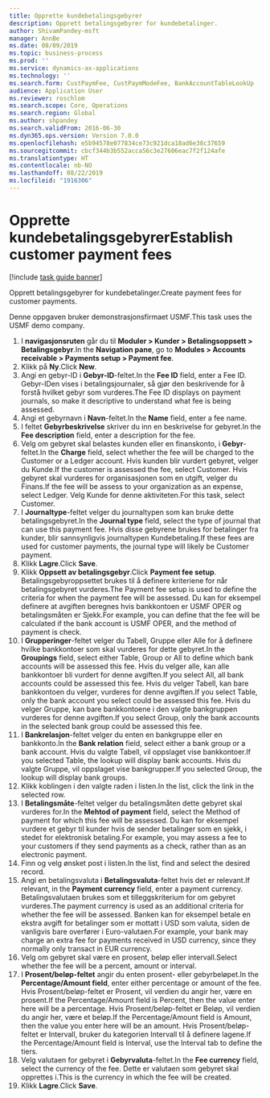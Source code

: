 ```yaml
---
title: Opprette kundebetalingsgebyrer
description: Opprett betalingsgebyrer for kundebetalinger.
author: ShivamPandey-msft
manager: AnnBe
ms.date: 08/09/2019
ms.topic: business-process
ms.prod: ''
ms.service: dynamics-ax-applications
ms.technology: ''
ms.search.form: CustPaymFee, CustPaymModeFee, BankAccountTableLookUp
audience: Application User
ms.reviewer: roschlom
ms.search.scope: Core, Operations
ms.search.region: Global
ms.author: shpandey
ms.search.validFrom: 2016-06-30
ms.dyn365.ops.version: Version 7.0.0
ms.openlocfilehash: e5b94578e077834ce73c921dca18ad6e38c37659
ms.sourcegitcommit: cbcf344b3b552acca56c3e27606eac7f2f124afe
ms.translationtype: HT
ms.contentlocale: nb-NO
ms.lasthandoff: 08/22/2019
ms.locfileid: "1916306"
---
```

# <a name="establish-customer-payment-fees"></a><span data-ttu-id="82e75-103">Opprette kundebetalingsgebyrer</span><span class="sxs-lookup"><span data-stu-id="82e75-103">Establish customer payment fees</span></span>

[!include [task guide banner](../../includes/task-guide-banner.md)]

<span data-ttu-id="82e75-104">Opprett betalingsgebyrer for kundebetalinger.</span><span class="sxs-lookup"><span data-stu-id="82e75-104">Create payment fees for customer payments.</span></span>

<span data-ttu-id="82e75-105">Denne oppgaven bruker demonstrasjonsfirmaet USMF.</span><span class="sxs-lookup"><span data-stu-id="82e75-105">This task uses the USMF demo company.</span></span>

1. <span data-ttu-id="82e75-106">I **navigasjonsruten** går du til **Moduler > Kunder > Betalingsoppsett > Betalingsgebyr**.</span><span class="sxs-lookup"><span data-stu-id="82e75-106">In the **Navigation pane**, go to **Modules > Accounts receivable > Payments setup > Payment fee**.</span></span>
2. <span data-ttu-id="82e75-107">Klikk på **Ny**.</span><span class="sxs-lookup"><span data-stu-id="82e75-107">Click **New**.</span></span>
3. <span data-ttu-id="82e75-108">Angi en gebyr-ID i **Gebyr-ID**-feltet.</span><span class="sxs-lookup"><span data-stu-id="82e75-108">In the **Fee ID** field, enter a Fee ID.</span></span> <span data-ttu-id="82e75-109">Gebyr-IDen vises i betalingsjournaler, så gjør den beskrivende for å forstå hvilket gebyr som vurderes.</span><span class="sxs-lookup"><span data-stu-id="82e75-109">The Fee ID displays on payment journals, so make it descriptive to understand what fee is being assessed.</span></span>  
4. <span data-ttu-id="82e75-110">Angi et gebyrnavn i **Navn**-feltet.</span><span class="sxs-lookup"><span data-stu-id="82e75-110">In the **Name** field, enter a fee name.</span></span>
5. <span data-ttu-id="82e75-111">I feltet **Gebyrbeskrivelse** skriver du inn en beskrivelse for gebyret.</span><span class="sxs-lookup"><span data-stu-id="82e75-111">In the **Fee description** field, enter a description for the fee.</span></span>
6. <span data-ttu-id="82e75-112">Velg om gebyret skal belastes kunden eller en finanskonto, i **Gebyr**-feltet.</span><span class="sxs-lookup"><span data-stu-id="82e75-112">In the **Charge** field, select whether the fee will be charged to the Customer or a Ledger account.</span></span> <span data-ttu-id="82e75-113">Hvis kunden blir vurdert gebyret, velger du Kunde.</span><span class="sxs-lookup"><span data-stu-id="82e75-113">If the customer is assessed the fee, select Customer.</span></span> <span data-ttu-id="82e75-114">Hvis gebyret skal vurderes for organisasjonen som en utgift, velger du Finans.</span><span class="sxs-lookup"><span data-stu-id="82e75-114">If the fee will be assess to your organization as an expense, select Ledger.</span></span> <span data-ttu-id="82e75-115">Velg Kunde for denne aktiviteten.</span><span class="sxs-lookup"><span data-stu-id="82e75-115">For this task, select Customer.</span></span>  
7. <span data-ttu-id="82e75-116">I **Journaltype**-feltet velger du journaltypen som kan bruke dette betalingsgebyret.</span><span class="sxs-lookup"><span data-stu-id="82e75-116">In the **Journal type** field, select the type of journal that can use this payment fee.</span></span> <span data-ttu-id="82e75-117">Hvis disse gebyrene brukes for betalinger fra kunder, blir sannsynligvis journaltypen Kundebetaling.</span><span class="sxs-lookup"><span data-stu-id="82e75-117">If these fees are used for customer payments, the journal type will likely be Customer payment.</span></span>  
8. <span data-ttu-id="82e75-118">Klikk **Lagre**.</span><span class="sxs-lookup"><span data-stu-id="82e75-118">Click **Save**.</span></span>
9. <span data-ttu-id="82e75-119">Klikk **Oppsett av betalingsgebyr**.</span><span class="sxs-lookup"><span data-stu-id="82e75-119">Click **Payment fee setup**.</span></span> <span data-ttu-id="82e75-120">Betalingsgebyroppsettet brukes til å definere kriteriene for når betalingsgebyret vurderes.</span><span class="sxs-lookup"><span data-stu-id="82e75-120">The Payment fee setup is used to define the criteria for when the payment fee will be assessed.</span></span>  <span data-ttu-id="82e75-121">Du kan for eksempel definere at avgiften beregnes hvis bankkontoen er USMF OPER og betalingsmåten er Sjekk.</span><span class="sxs-lookup"><span data-stu-id="82e75-121">For example, you can define that the fee will be calculated if the bank account is USMF OPER, and the method of payment is check.</span></span>  
10. <span data-ttu-id="82e75-122">I **Grupperinger**-feltet velger du Tabell, Gruppe eller Alle for å definere hvilke bankkontoer som skal vurderes for dette gebyret.</span><span class="sxs-lookup"><span data-stu-id="82e75-122">In the **Groupings** field, select either Table, Group or All to define which bank accounts will be assessed this fee.</span></span> <span data-ttu-id="82e75-123">Hvis du velger alle, kan alle bankkontoer bli vurdert for denne avgiften.</span><span class="sxs-lookup"><span data-stu-id="82e75-123">If you select All, all bank accounts could be assessed this fee.</span></span>  <span data-ttu-id="82e75-124">Hvis du velger Tabell, kan bare bankkontoen du velger, vurderes for denne avgiften.</span><span class="sxs-lookup"><span data-stu-id="82e75-124">If you select Table, only the bank account you select could be assessed this fee.</span></span> <span data-ttu-id="82e75-125">Hvis du velger Gruppe, kan bare bankkontoene i den valgte bankgruppen vurderes for denne avgiften.</span><span class="sxs-lookup"><span data-stu-id="82e75-125">If you select Group, only the bank accounts in the selected bank group could be assessed this fee.</span></span>  
11. <span data-ttu-id="82e75-126">I **Bankrelasjon**-feltet velger du enten en bankgruppe eller en bankkonto.</span><span class="sxs-lookup"><span data-stu-id="82e75-126">In the **Bank relation** field, select either a bank group or a bank account.</span></span> <span data-ttu-id="82e75-127">Hvis du valgte Tabell, vil oppslaget vise bankkontoer.</span><span class="sxs-lookup"><span data-stu-id="82e75-127">If you selected Table, the lookup will display bank accounts.</span></span> <span data-ttu-id="82e75-128">Hvis du valgte Gruppe, vil oppslaget vise bankgrupper.</span><span class="sxs-lookup"><span data-stu-id="82e75-128">If you selected Group, the lookup will display bank groups.</span></span>  
12. <span data-ttu-id="82e75-129">Klikk koblingen i den valgte raden i listen.</span><span class="sxs-lookup"><span data-stu-id="82e75-129">In the list, click the link in the selected row.</span></span>
13. <span data-ttu-id="82e75-130">I **Betalingsmåte**-feltet velger du betalingsmåten dette gebyret skal vurderes for.</span><span class="sxs-lookup"><span data-stu-id="82e75-130">In the **Mehtod of payment** field, select the Method of payment for which this fee will be assessed.</span></span> <span data-ttu-id="82e75-131">Du kan for eksempel vurdere et gebyr til kunder hvis de sender betalinger som en sjekk, i stedet for elektronisk betaling.</span><span class="sxs-lookup"><span data-stu-id="82e75-131">For example, you may assess a fee to your customers if they send payments as a check, rather than as an electronic payment.</span></span>  
14. <span data-ttu-id="82e75-132">Finn og velg ønsket post i listen.</span><span class="sxs-lookup"><span data-stu-id="82e75-132">In the list, find and select the desired record.</span></span>
15. <span data-ttu-id="82e75-133">Angi en betalingsvaluta i **Betalingsvaluta**-feltet hvis det er relevant.</span><span class="sxs-lookup"><span data-stu-id="82e75-133">If relevant, in the **Payment currency** field, enter a payment currency.</span></span> <span data-ttu-id="82e75-134">Betalingsvalutaen brukes som et tilleggskriterium for om gebyret vurderes.</span><span class="sxs-lookup"><span data-stu-id="82e75-134">The payment currency is used as an additional criteria for whether the fee will be assessed.</span></span>  <span data-ttu-id="82e75-135">Banken kan for eksempel betale en ekstra avgift for betalinger som er mottatt i USD som valuta, siden de vanligvis bare overfører i Euro-valutaen.</span><span class="sxs-lookup"><span data-stu-id="82e75-135">For example, your bank may charge an extra fee for payments received in USD currency, since they normally only transact in EUR currency.</span></span>  
16. <span data-ttu-id="82e75-136">Velg om gebyret skal være en prosent, beløp eller intervall.</span><span class="sxs-lookup"><span data-stu-id="82e75-136">Select whether the fee will be a percent, amount or interval.</span></span>
17. <span data-ttu-id="82e75-137">I **Prosent/beløp-feltet** angir du enten prosent- eller gebyrbeløpet.</span><span class="sxs-lookup"><span data-stu-id="82e75-137">In the **Percentage/Amount field**, enter either percentage or amount of the fee.</span></span> <span data-ttu-id="82e75-138">Hvis Prosent/beløp-feltet er Prosent, vil verdien du angir her, være en prosent.</span><span class="sxs-lookup"><span data-stu-id="82e75-138">If the Percentage/Amount field is Percent, then the value enter here will be a percentage.</span></span> <span data-ttu-id="82e75-139">Hvis Prosent/beløp-feltet er Beløp, vil verdien du angir her, være et beløp.</span><span class="sxs-lookup"><span data-stu-id="82e75-139">If the Percentage/Amount field is Amount, then the value you enter here will be an amount.</span></span> <span data-ttu-id="82e75-140">Hvis Prosent/beløp-feltet er Intervall, bruker du kategorien Intervall til å definere lagene.</span><span class="sxs-lookup"><span data-stu-id="82e75-140">If the Percentage/Amount field is Interval, use the Interval tab to define the tiers.</span></span>  
18. <span data-ttu-id="82e75-141">Velg valutaen for gebyret i **Gebyrvaluta**-feltet.</span><span class="sxs-lookup"><span data-stu-id="82e75-141">In the **Fee currency** field, select the currency of the fee.</span></span> <span data-ttu-id="82e75-142">Dette er valutaen som gebyret skal opprettes i.</span><span class="sxs-lookup"><span data-stu-id="82e75-142">This is the currency in which the fee will be created.</span></span>  
19. <span data-ttu-id="82e75-143">Klikk **Lagre**.</span><span class="sxs-lookup"><span data-stu-id="82e75-143">Click **Save**.</span></span>

